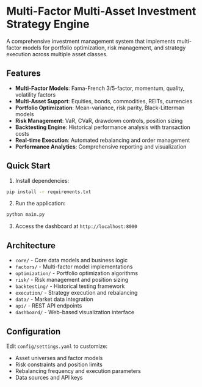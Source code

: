 # Multi-Factor Multi-Asset Investment Strategy Engine

A comprehensive investment management system that implements multi-factor models for portfolio optimization, risk management, and strategy execution across multiple asset classes.

## Features

- **Multi-Factor Models**: Fama-French 3/5-factor, momentum, quality, volatility factors
- **Multi-Asset Support**: Equities, bonds, commodities, REITs, currencies
- **Portfolio Optimization**: Mean-variance, risk parity, Black-Litterman models
- **Risk Management**: VaR, CVaR, drawdown controls, position sizing
- **Backtesting Engine**: Historical performance analysis with transaction costs
- **Real-time Execution**: Automated rebalancing and order management
- **Performance Analytics**: Comprehensive reporting and visualization

## Quick Start

1. Install dependencies:
```bash
pip install -r requirements.txt
```

2. Run the application:
```bash
python main.py
```

3. Access the dashboard at `http://localhost:8000`

## Architecture

- `core/` - Core data models and business logic
- `factors/` - Multi-factor model implementations
- `optimization/` - Portfolio optimization algorithms
- `risk/` - Risk management and position sizing
- `backtesting/` - Historical testing framework
- `execution/` - Strategy execution and rebalancing
- `data/` - Market data integration
- `api/` - REST API endpoints
- `dashboard/` - Web-based visualization interface

## Configuration

Edit `config/settings.yaml` to customize:
- Asset universes and factor models
- Risk constraints and position limits
- Rebalancing frequency and execution parameters
- Data sources and API keys
